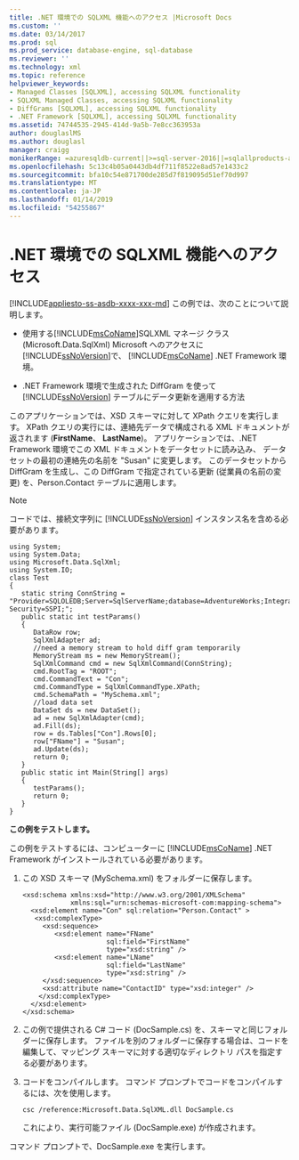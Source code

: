 ```yaml
---
title: .NET 環境での SQLXML 機能へのアクセス |Microsoft Docs
ms.custom: ''
ms.date: 03/14/2017
ms.prod: sql
ms.prod_service: database-engine, sql-database
ms.reviewer: ''
ms.technology: xml
ms.topic: reference
helpviewer_keywords:
- Managed Classes [SQLXML], accessing SQLXML functionality
- SQLXML Managed Classes, accessing SQLXML functionality
- DiffGrams [SQLXML], accessing SQLXML functionality
- .NET Framework [SQLXML], accessing SQLXML functionality
ms.assetid: 74744535-2945-414d-9a5b-7e8cc363953a
author: douglaslMS
ms.author: douglasl
manager: craigg
monikerRange: =azuresqldb-current||>=sql-server-2016||=sqlallproducts-allversions||>=sql-server-linux-2017||=azuresqldb-mi-current
ms.openlocfilehash: 5c13c4b05a0443db4df711f8522e8ad57e1433c2
ms.sourcegitcommit: bfa10c54e871700de285d7f819095d51ef70d997
ms.translationtype: MT
ms.contentlocale: ja-JP
ms.lasthandoff: 01/14/2019
ms.locfileid: "54255867"
---
```

# <a name="accessing-sqlxml-functionality-in-the-net-environment"></a>.NET 環境での SQLXML 機能へのアクセス
[!INCLUDE[appliesto-ss-asdb-xxxx-xxx-md](../../../includes/appliesto-ss-asdb-xxxx-xxx-md.md)]
  この例では、次のことについて説明します。  
  
-   使用する[!INCLUDE[msCoName](../../../includes/msconame-md.md)]SQLXML マネージ クラス (Microsoft.Data.SqlXml) Microsoft へのアクセスに[!INCLUDE[ssNoVersion](../../../includes/ssnoversion-md.md)]で、 [!INCLUDE[msCoName](../../../includes/msconame-md.md)] .NET Framework 環境。  
  
-   .NET Framework 環境で生成された DiffGram を使って [!INCLUDE[ssNoVersion](../../../includes/ssnoversion-md.md)] テーブルにデータ更新を適用する方法  
  
 このアプリケーションでは、XSD スキーマに対して XPath クエリを実行します。 XPath クエリの実行には、連絡先データで構成される XML ドキュメントが返されます (**FirstName**、 **LastName**)。 アプリケーションでは、.NET Framework 環境でこの XML ドキュメントをデータセットに読み込み、 データセットの最初の連絡先の名前を "Susan" に変更します。 このデータセットから DiffGram を生成し、この DiffGram で指定されている更新 (従業員の名前の変更) を、Person.Contact テーブルに適用します。  
  
> [!NOTE]  
>  コードでは、接続文字列に [!INCLUDE[ssNoVersion](../../../includes/ssnoversion-md.md)] インスタンス名を含める必要があります。  
  
```  
using System;  
using System.Data;  
using Microsoft.Data.SqlXml;  
using System.IO;  
class Test  
{  
   static string ConnString = "Provider=SQLOLEDB;Server=SqlServerName;database=AdventureWorks;Integrated Security=SSPI;";  
   public static int testParams()  
   {  
      DataRow row;  
      SqlXmlAdapter ad;  
      //need a memory stream to hold diff gram temporarily  
      MemoryStream ms = new MemoryStream();  
      SqlXmlCommand cmd = new SqlXmlCommand(ConnString);  
      cmd.RootTag = "ROOT";  
      cmd.CommandText = "Con";  
      cmd.CommandType = SqlXmlCommandType.XPath;  
      cmd.SchemaPath = "MySchema.xml";  
      //load data set  
      DataSet ds = new DataSet();  
      ad = new SqlXmlAdapter(cmd);  
      ad.Fill(ds);  
      row = ds.Tables["Con"].Rows[0];  
      row["FName"] = "Susan";  
      ad.Update(ds);  
      return 0;  
   }  
   public static int Main(String[] args)  
   {  
      testParams();  
      return 0;  
   }  
}  
```  
  
 **この例をテストします。**  
  
 この例をテストするには、コンピューターに [!INCLUDE[msCoName](../../../includes/msconame-md.md)] .NET Framework がインストールされている必要があります。  
  
1.  この XSD スキーマ (MySchema.xml) をフォルダーに保存します。  
  
    ```  
    <xsd:schema xmlns:xsd="http://www.w3.org/2001/XMLSchema"  
                xmlns:sql="urn:schemas-microsoft-com:mapping-schema">  
      <xsd:element name="Con" sql:relation="Person.Contact" >  
       <xsd:complexType>  
         <xsd:sequence>  
            <xsd:element name="FName"    
                         sql:field="FirstName"   
                         type="xsd:string" />   
            <xsd:element name="LName"    
                         sql:field="LastName"    
                         type="xsd:string" />  
         </xsd:sequence>  
         <xsd:attribute name="ContactID" type="xsd:integer" />  
        </xsd:complexType>  
      </xsd:element>  
    </xsd:schema>  
    ```  
  
2.  この例で提供される C# コード (DocSample.cs) を、スキーマと同じフォルダーに保存します。 ファイルを別のフォルダーに保存する場合は、コードを編集して、マッピング スキーマに対する適切なディレクトリ パスを指定する必要があります。  
  
3.  コードをコンパイルします。 コマンド プロンプトでコードをコンパイルするには、次を使用します。  
  
    ```  
    csc /reference:Microsoft.Data.SqlXML.dll DocSample.cs  
    ```  
  
     これにより、実行可能ファイル (DocSample.exe) が作成されます。  
  
 コマンド プロンプトで、DocSample.exe を実行します。  
  
  
